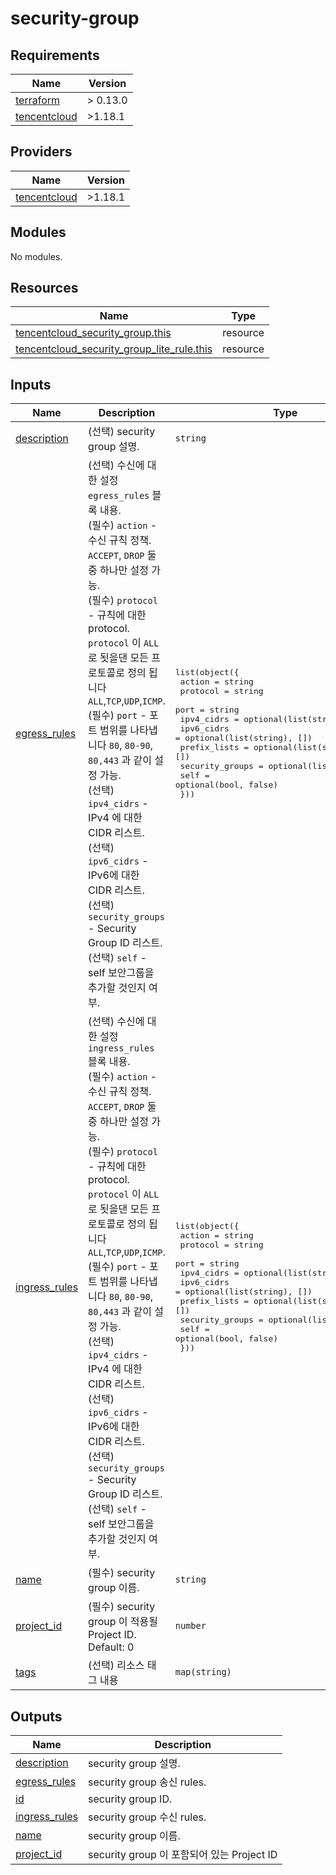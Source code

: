 # security-group

<!-- BEGINNING OF PRE-COMMIT-TERRAFORM DOCS HOOK -->
## Requirements

| Name | Version |
|------|---------|
| <a name="requirement_terraform"></a> [terraform](#requirement\_terraform) | > 0.13.0 |
| <a name="requirement_tencentcloud"></a> [tencentcloud](#requirement\_tencentcloud) | >1.18.1 |

## Providers

| Name | Version |
|------|---------|
| <a name="provider_tencentcloud"></a> [tencentcloud](#provider\_tencentcloud) | >1.18.1 |

## Modules

No modules.

## Resources

| Name | Type |
|------|------|
| [tencentcloud_security_group.this](https://registry.terraform.io/providers/tencentcloudstack/tencentcloud/latest/docs/resources/security_group) | resource |
| [tencentcloud_security_group_lite_rule.this](https://registry.terraform.io/providers/tencentcloudstack/tencentcloud/latest/docs/resources/security_group_lite_rule) | resource |

## Inputs

| Name | Description | Type | Default | Required |
|------|-------------|------|---------|:--------:|
| <a name="input_description"></a> [description](#input\_description) | (선택) security group 설명. | `string` | `null` | no |
| <a name="input_egress_rules"></a> [egress\_rules](#input\_egress\_rules) | (선택) 수신에 대한 설정 `egress_rules` 블록 내용.<br>    (필수) `action` - 수신 규칙 정책. `ACCEPT`, `DROP` 둘중 하나만 설정 가능.<br>    (필수) `protocol` - 규칙에 대한 protocol. `protocol` 이 `ALL` 로 됫을댄 모든 프로토콜로 정의 됩니다 `ALL`,`TCP`,`UDP`,`ICMP`.<br>    (필수) `port` - 포트 범위를 나타냅니다 `80`, `80-90`, `80,443` 과 같이 설정 가능.<br>    (선택) `ipv4_cidrs` - IPv4 에 대한 CIDR 리스트.<br>    (선택) `ipv6_cidrs` - IPv6에 대한 CIDR 리스트.<br>    (선택) `security_groups` - Security Group ID 리스트.<br>    (선택) `self` - self 보안그룹을 추가할 것인지 여부. | <pre>list(object({<br>    action          = string<br>    protocol        = string<br>    port            = string<br>    ipv4_cidrs      = optional(list(string), [])<br>    ipv6_cidrs      = optional(list(string), [])<br>    prefix_lists    = optional(list(string), [])<br>    security_groups = optional(list(string), [])<br>    self            = optional(bool, false)<br>  }))</pre> | `[]` | no |
| <a name="input_ingress_rules"></a> [ingress\_rules](#input\_ingress\_rules) | (선택) 수신에 대한 설정 `ingress_rules` 블록 내용.<br>    (필수) `action` - 수신 규칙 정책. `ACCEPT`, `DROP` 둘중 하나만 설정 가능.<br>    (필수) `protocol` - 규칙에 대한 protocol. `protocol` 이 `ALL` 로 됫을댄 모든 프로토콜로 정의 됩니다 `ALL`,`TCP`,`UDP`,`ICMP`.<br>    (필수) `port` - 포트 범위를 나타냅니다 `80`, `80-90`, `80,443` 과 같이 설정 가능.<br>    (선택) `ipv4_cidrs` - IPv4 에 대한 CIDR 리스트.<br>    (선택) `ipv6_cidrs` - IPv6에 대한 CIDR 리스트.<br>    (선택) `security_groups` - Security Group ID 리스트.<br>    (선택) `self` - self 보안그룹을 추가할 것인지 여부. | <pre>list(object({<br>    action          = string<br>    protocol        = string<br>    port            = string<br>    ipv4_cidrs      = optional(list(string), [])<br>    ipv6_cidrs      = optional(list(string), [])<br>    prefix_lists    = optional(list(string), [])<br>    security_groups = optional(list(string), [])<br>    self            = optional(bool, false)<br>  }))</pre> | `[]` | no |
| <a name="input_name"></a> [name](#input\_name) | (필수) security group 이름. | `string` | n/a | yes |
| <a name="input_project_id"></a> [project\_id](#input\_project\_id) | (필수) security group 이 적용될 Project ID. Default: 0 | `number` | `0` | no |
| <a name="input_tags"></a> [tags](#input\_tags) | (선택) 리소스 태그 내용 | `map(string)` | `{}` | no |

## Outputs

| Name | Description |
|------|-------------|
| <a name="output_description"></a> [description](#output\_description) | security group 설명. |
| <a name="output_egress_rules"></a> [egress\_rules](#output\_egress\_rules) | security group 송신 rules. |
| <a name="output_id"></a> [id](#output\_id) | security group ID. |
| <a name="output_ingress_rules"></a> [ingress\_rules](#output\_ingress\_rules) | security group 수신 rules. |
| <a name="output_name"></a> [name](#output\_name) | security group 이름. |
| <a name="output_project_id"></a> [project\_id](#output\_project\_id) | security group 이 포함되어 있는 Project ID |
<!-- END OF PRE-COMMIT-TERRAFORM DOCS HOOK -->

